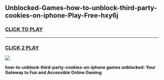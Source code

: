 
## Unblocked-Games-how-to-unblock-third-party-cookies-on-iphone-Play-Free-hxy6j
<h3>
<a href="https://premium76.site?title=how-to-unblock-third-party-cookies-on-iphone&ref=21A">CLICK TO PLAY</a></h3>
<hr>

<h3>
<a href="https://premium76.site?title=how-to-unblock-third-party-cookies-on-iphone&ref=21A">CLICK 2 PLAY</a>
  
</h3>

<a href="https://premium76.site?title=how-to-unblock-third-party-cookies-on-iphone&ref=21A"><img src="https://clearcache.store/games.png"></a>


**how-to-unblock-third-party-cookies-on-iphone games unblocked: Your Gateway to Fun and Accessible Online Gaming**
